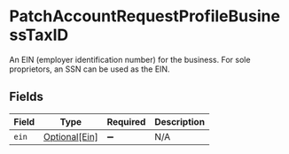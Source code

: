 # PatchAccountRequestProfileBusinessTaxID

An EIN (employer identification number) for the business. For sole proprietors, an SSN can be used as the EIN.


## Fields

| Field                                       | Type                                        | Required                                    | Description                                 |
| ------------------------------------------- | ------------------------------------------- | ------------------------------------------- | ------------------------------------------- |
| `ein`                                       | [Optional[Ein]](../../models/shared/ein.md) | :heavy_minus_sign:                          | N/A                                         |
